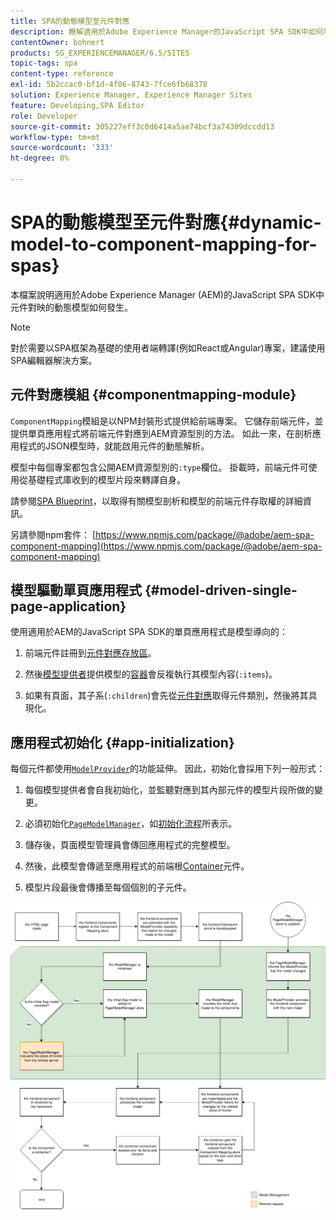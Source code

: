 ```yaml
---
title: SPA的動態模型至元件對應
description: 瞭解適用於Adobe Experience Manager的JavaScript SPA SDK中如何發生元件對應的動態模型。
contentOwner: bohnert
products: SG_EXPERIENCEMANAGER/6.5/SITES
topic-tags: spa
content-type: reference
exl-id: 5b2ccac0-bf1d-4f06-8743-7fce6fb68378
solution: Experience Manager, Experience Manager Sites
feature: Developing,SPA Editor
role: Developer
source-git-commit: 305227eff3c0d6414a5ae74bcf3a74309dccdd13
workflow-type: tm+mt
source-wordcount: '333'
ht-degree: 0%

---
```


# SPA的動態模型至元件對應{#dynamic-model-to-component-mapping-for-spas}

本檔案說明適用於Adobe Experience Manager (AEM)的JavaScript SPA SDK中元件對映的動態模型如何發生。

>[!NOTE]
>
>對於需要以SPA框架為基礎的使用者端轉譯(例如React或Angular)專案，建議使用SPA編輯器解決方案。

## 元件對應模組 {#componentmapping-module}

`ComponentMapping`模組是以NPM封裝形式提供給前端專案。 它儲存前端元件，並提供單頁應用程式將前端元件對應到AEM資源型別的方法。 如此一來，在剖析應用程式的JSON模型時，就能啟用元件的動態解析。

模型中每個專案都包含公開AEM資源型別的`:type`欄位。 掛載時，前端元件可使用從基礎程式庫收到的模型片段來轉譯自身。

請參閱[SPA Blueprint](/help/sites-developing/spa-blueprint.md)，以取得有關模型剖析和模型的前端元件存取權的詳細資訊。

另請參閱npm套件： [https://www.npmjs.com/package/@adobe/aem-spa-component-mapping](https://www.npmjs.com/package/@adobe/aem-spa-component-mapping)

## 模型驅動單頁應用程式 {#model-driven-single-page-application}

使用適用於AEM的JavaScript SPA SDK的單頁應用程式是模型導向的：

1. 前端元件註冊到[元件對應存放區](/help/sites-developing/spa-dynamic-model-to-component-mapping.md#componentmapping-module)。
1. 然後[模型提供者](/help/sites-developing/spa-blueprint.md#the-model-provider)提供模型的[容器](/help/sites-developing/spa-blueprint.md#container)會反複執行其模型內容(`:items`)。

1. 如果有頁面，其子系(`:children`)會先從[元件對應](/help/sites-developing/spa-blueprint.md#componentmapping)取得元件類別，然後將其具現化。

## 應用程式初始化 {#app-initialization}

每個元件都使用[`ModelProvider`](/help/sites-developing/spa-blueprint.md#the-model-provider)的功能延伸。 因此，初始化會採用下列一般形式：

1. 每個模型提供者會自我初始化，並監聽對應到其內部元件的模型片段所做的變更。
1. 必須初始化[`PageModelManager`](/help/sites-developing/spa-blueprint.md#pagemodelmanager)，如[初始化流程](/help/sites-developing/spa-blueprint.md)所表示。

1. 儲存後，頁面模型管理員會傳回應用程式的完整模型。
1. 然後，此模型會傳遞至應用程式的前端根[Container](/help/sites-developing/spa-blueprint.md#container)元件。
1. 模型片段最後會傳播至每個個別的子元件。

![app_model_initialization](assets/app_model_initialization.png)
